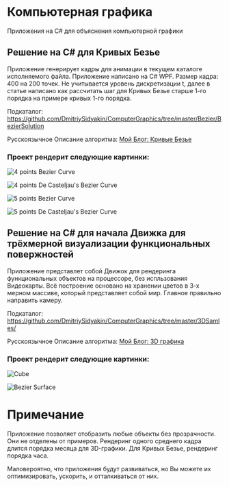 # Компьютерная графика

Приложения на C# для объяснения компьютерной графики

## Решение на C# для Кривых Безье

Приложение генерирует кадры для анимации в текущем каталоге исполняемого файла. Приложение написано на C# WPF.
Размер кадра: 400 на 200 точек. Не учитывается уровень дискретизации t, далее в статье написано как рассчитать шаг для Кривых Безье старше 1-го порядка на примере кривых 1-го порядка. 

Подкаталог: https://github.com/DmitriySidyakin/ComputerGraphics/tree/master/Bezier/BezierSolution

Русскоязычное Описание алгоритма: [Мой Блог: Кривые Безье](https://designermanuals.blogspot.com/2019/12/KryvyeBezier.html)

### Проект рендерит следующие картинки:

![4 points Bezier Curve](https://github.com/DmitriySidyakin/ComputerGraphics/blob/master/Documentations/img/b3a.gif)

![4 points De Casteljau's Bezier Curve](https://github.com/DmitriySidyakin/ComputerGraphics/blob/master/Documentations/img/b3adc.gif)

![5 points Bezier Curve](https://github.com/DmitriySidyakin/ComputerGraphics/blob/master/Documentations/img/b4a.gif)

![5 points De Casteljau's Bezier Curve](https://github.com/DmitriySidyakin/ComputerGraphics/blob/master/Documentations/img/b4adc.gif)


## Решение на C# для начала Движка для трёхмерной визуализации функциональных повержностей

Приложение представлет собой Движок для рендеринга функциональных объектов на процессоре, без испльзования Видеокарты. Всё построение основано на хранении цветов в 3-х мерном массиве, который представляет собой мир. Главное правильно направить камеру.

Подкаталог: https://github.com/DmitriySidyakin/ComputerGraphics/tree/master/3DSamles/

Русскоязычное Описание алгоритма: [Мой Блог: 3D графика](https://designermanuals.blogspot.com/2021/01/3D.html)

### Проект рендерит следующие картинки:

![Cube](https://github.com/DmitriySidyakin/ComputerGraphics/blob/master/Documentations/img/cube.png)

![Bezier Surface](https://github.com/DmitriySidyakin/ComputerGraphics/blob/master/Documentations/img/BezierSurface.png)


# Примечание
Приложение позволяет отобразить любые объекты без прозрачности. Они не отделены от примеров.
Рендеринг одного среднего кадра длится порядка месяца для 3D-графики. Для Кривых Безье, рендеринг порядка часа.

Маловероятно, что приложения будут развиваться, но Вы можете их оптимизировать, ускорить, и отталкиваться от них.
